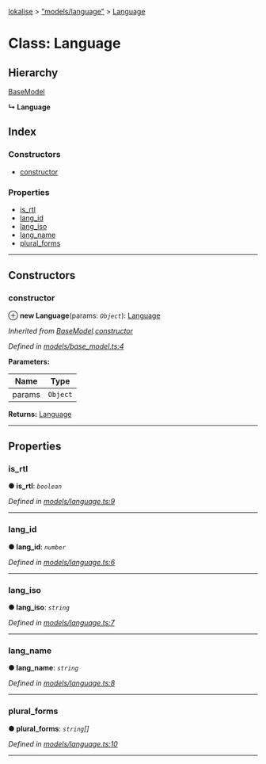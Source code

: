 [lokalise](../README.md) > ["models/language"](../modules/_models_language_.md) > [Language](../classes/_models_language_.language.md)

# Class: Language

## Hierarchy

 [BaseModel](_models_base_model_.basemodel.md)

**↳ Language**

## Index

### Constructors

* [constructor](_models_language_.language.md#constructor)

### Properties

* [is_rtl](_models_language_.language.md#is_rtl)
* [lang_id](_models_language_.language.md#lang_id)
* [lang_iso](_models_language_.language.md#lang_iso)
* [lang_name](_models_language_.language.md#lang_name)
* [plural_forms](_models_language_.language.md#plural_forms)

---

## Constructors

<a id="constructor"></a>

###  constructor

⊕ **new Language**(params: *`Object`*): [Language](_models_language_.language.md)

*Inherited from [BaseModel](_models_base_model_.basemodel.md).[constructor](_models_base_model_.basemodel.md#constructor)*

*Defined in [models/base_model.ts:4](https://github.com/lokalise/node-lokalise-api/blob/324e932/src/models/base_model.ts#L4)*

**Parameters:**

| Name | Type |
| ------ | ------ |
| params | `Object` |

**Returns:** [Language](_models_language_.language.md)

___

## Properties

<a id="is_rtl"></a>

###  is_rtl

**● is_rtl**: *`boolean`*

*Defined in [models/language.ts:9](https://github.com/lokalise/node-lokalise-api/blob/324e932/src/models/language.ts#L9)*

___
<a id="lang_id"></a>

###  lang_id

**● lang_id**: *`number`*

*Defined in [models/language.ts:6](https://github.com/lokalise/node-lokalise-api/blob/324e932/src/models/language.ts#L6)*

___
<a id="lang_iso"></a>

###  lang_iso

**● lang_iso**: *`string`*

*Defined in [models/language.ts:7](https://github.com/lokalise/node-lokalise-api/blob/324e932/src/models/language.ts#L7)*

___
<a id="lang_name"></a>

###  lang_name

**● lang_name**: *`string`*

*Defined in [models/language.ts:8](https://github.com/lokalise/node-lokalise-api/blob/324e932/src/models/language.ts#L8)*

___
<a id="plural_forms"></a>

###  plural_forms

**● plural_forms**: *`string`[]*

*Defined in [models/language.ts:10](https://github.com/lokalise/node-lokalise-api/blob/324e932/src/models/language.ts#L10)*

___

